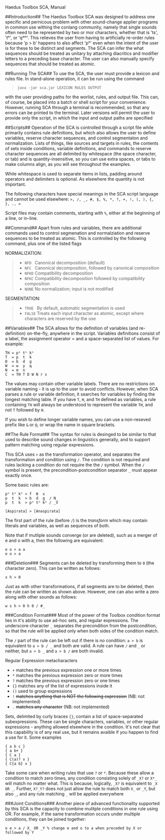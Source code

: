 Haedus Toolbox SCA, Manual

##Introduction##
The Haedus Toolbox SCA was designed to address one specific and pernicous problem with other sound-change applier programs in common use withing the conlang community, namely that single sounds often need to be represented by two or mor characters, whether that is 'ts', 'tʰ', or 'qʷʰ'. This relieves the user from having to artificially re-order rules because 'p > b' happens to also affect 'pʰ' even when the intent of the user is for these to be distinct and segments.
The SCA can infer the what sequences should be treated as unitary by attaching diacritics and modifier letters to a preceding base character. The user can also manually specify sequences that should be treated as atomic. 

##Running The SCA##
To use the SCA, the user must provide a lexicon and rules file. In stand-alone operation, it can be run using the command

> `java -jar sca.jar LEXICON RULES OUTPUT`

with the user providing paths for the worlist, rules, and output file. This can, of course, be placed into a batch or shell script for your convenience. However, running SCA through a terminal is recommended, so that any errors can be printed to the terminal. Later versions will permit the user to provide only the script, in which the input and output paths are specified

##Scripts##
Operation of the SCA is controlled through a script file while primarily contains rule definitions, but which also allows the user to define variables, reserve character sequences, and control segmentaton and normalization. Lists of things, like sources and targets in rules, the contents of sets inside conditions, variable definitions, and commands to reserve character sequences are all delimited by whitespace (the space character, or tab) and is quantity-insensitive, so you can use extra spaces, or tabs to make columns align, as you will see throughout the examples.

While whitespace is used to separate items in lists, padding around operators and delimiters is optional. As elsewhere the quantity is not important.

The following characters have special meanings in the SCA script language and cannot be used elsewhere: `>, /, _, #, $, %, *, ?, +, !, (, ), {, }, ., =`

Script files may contain comments, starting with `%`, either at the beginning of a line, or in-line.

##Command##
Apart from rules and variables, there are additional commands used to control segmenation and normalziation and reserve sequences to be treated as atomic. This is controlled by the following command, plus one of the listed flags

NORMALIZATION:
> * `NFD ` Canonical decomposition (default)
> * `NFC ` Canonical decomposition, followed by canonical composition
> * `NFKD` Compatibility decomposition
> * `NFKC` Compatibility decomposition followed by compatibility composition
> * `NONE` No normalization; input is not modified

SEGMENTATION:
> * `TRUE ` By default, automatic segmentation is used
> * `FALSE` Treats each input character as atomic, except where characters are reserved by the use

##Variables##
The SCA allows for the definition of variables (and re-definition) on-the-fly, anywhere in the script. Variables definitions consist of a label, the assignment operator = and a space-separated list of values. For example:
```
TH = pʰ tʰ kʰ
T  = p  t  k
D  = b  d  g
W  = w  y  ɰ
N  = m  n
C  = TH T D W N r s
```

The values may contain other variable labels. There are no restrictions on variable naming - it is up to the user to avoid conflicts. However, when SCA parses a rule or variable definition, it searches for variables by finding the longest matching lable. If you have `T`, `H`, and `TH` defined as variables, a rule containing `TH` will always be understood to represent the variable `TH`, and not `T` followed by `H`.

If you wish to define longer variable names, you can use a non-reseved prefix like `&` or `@`, or wrap the name in square brackets.

##The Rule Format##
The syntax for rules is desinged to be similar to that used to describe sound changes in linguistics generally, and to support pattern matching using regular expressions.

This SCA uses `>` as the transformation operator, and separates the transformation and condition using `/`. The condition is not required and rules lacking a condition do not require the the `/` symbol. When the `/` symbol is present, the precondition-postcondition separator `_` must appear exactly once.

Some basic rules are:
```
pʰ tʰ kʰ > f  θ  x
p  t  k  > b  d  g  / N_
p  t  k  > pʰ tʰ kʰ / _V

[Aspirata] > [Anaspirata]
```
The first part of the rule (before `/`) is the *transform* which may contain literals and variables, as well as sequences of both.

Note that if mutliple sounds converge (or are deleted), such as a merger of e and o with a, then the following are equivalent:
```
e o > a a
e o > a
```

###Deletion###
Segments can be deleted by transforming them to `0` (the character zero). This can be written as follows:
```
x h > 0
```

Just as with other transformations, if all segments are to be deleted, then the rule can  be written as shown above. However, one can also write a zero along with other sounds as follows:
```
w s h > 0 h 0 / #_
```

###Condition Format###
Most of the power of the Toolbox condition format lies in it's ability to use ad-hoc sets, and regular expressions. The underscore character `_` separates the precondition from the postcondition, so that the rule will be applied only when both sides of the condition match.

The ``/`` part of the rule can be left out if there is no condition: `a > b` is equivalent to `a > b / _` and both are valid. A rule can have `/` and `_` or neither, but `a > b _` and `a > b /` are both invalid.

Regular Expression metacharacters
- `+`  matches the previous expression one or more times
- `*`  matches the previous expression zero or more times
- `?`  matches the previous expression zero or one times
- `{}` matches any of the list of expressions inside it
- `()` used to group expressions
- `!`  ~~matches anything that is NOT the following expression~~ (NB: not implemented)
- `.`  ~~matches any character~~ (NB: not implemented)

Sets, delimited by curly braces `{}`, contain a list of space-separated subexpressions. These can be single characters, variables, or other regular expressions - anything allowed elsewhere in the condition. It's not clear that this capability is of any real use, but it remains avaible if you happen to find a use for it. Some examples
```
{ a b c }
{ a b+ }
{ C a }
{ C(a)? x }
{ C{a b} x }
```

Take some care when writing rules that use `?` or `*`. Because these allow a condition to match zero times, any condition consisting solely of `_X?` or `X*_` will match no matter what. This is because, logically, `_X?` is equivalent to `_X OR _`. Further, `X?_Y?` does not just allow the rule to match both `X_` or `_Y`, but also `_`, and any rule matching `_` will be applied everywhere

###Joint Conditions###
Another piece of advanced functionality supported by this SCA is the capacity to combine mulitple conditions in one rule using OR. For example, if the same transformation occurs under multiple conditions, they can be joined together:
```
o e > a / X_ OR _Y % change e and o to a when preceded by X or followed by Y
```
